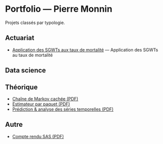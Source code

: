 # Portfolio — Pierre Monnin

Projets classés par typologie.

## Actuariat
- [Application des SGWTs aux taux de mortalité](./actuariat/pricing-glm/) — Application des SGWTs au taux de mortalité

## Data science


## Théorique
- [Chaîne de Markov cachée (PDF)](./theorique/chaine-de-markov-cachee.pdf)
- [Estimateur par paquet (PDF)](./theorique/estimateur-par-paquet.pdf)
- [Prédiction & analyse des séries temporelles (PDF)](./theorique/prediction-analyse-series-temporelles.pdf)

## Autre 
- [Compte rendu SAS (PDF)](./theorique/compte-rendu-sas-projet.pdf)
